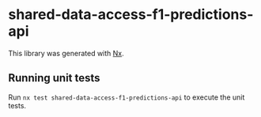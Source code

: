 # shared-data-access-f1-predictions-api

This library was generated with [Nx](https://nx.dev).

## Running unit tests

Run `nx test shared-data-access-f1-predictions-api` to execute the unit tests.
